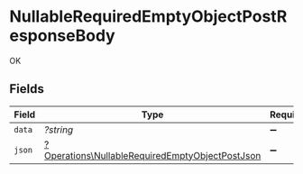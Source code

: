 # NullableRequiredEmptyObjectPostResponseBody

OK


## Fields

| Field                                                                                                             | Type                                                                                                              | Required                                                                                                          | Description                                                                                                       |
| ----------------------------------------------------------------------------------------------------------------- | ----------------------------------------------------------------------------------------------------------------- | ----------------------------------------------------------------------------------------------------------------- | ----------------------------------------------------------------------------------------------------------------- |
| `data`                                                                                                            | *?string*                                                                                                         | :heavy_minus_sign:                                                                                                | N/A                                                                                                               |
| `json`                                                                                                            | [?Operations\NullableRequiredEmptyObjectPostJson](../../Models/Operations/NullableRequiredEmptyObjectPostJson.md) | :heavy_minus_sign:                                                                                                | N/A                                                                                                               |